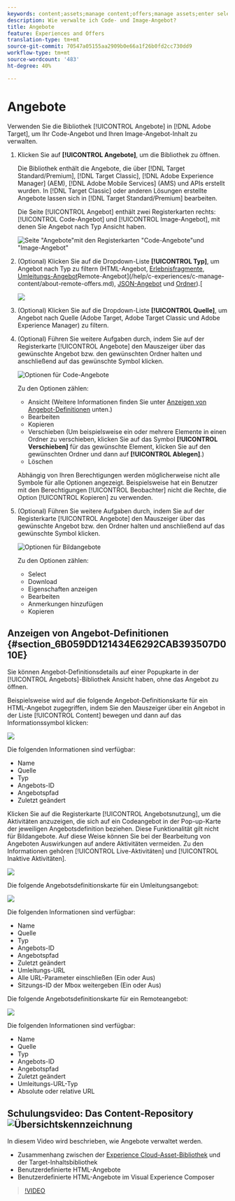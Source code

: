 ```yaml
---
keywords: content;assets;manage content;offers;manage assets;enter selection mode;selection mode
description: Wie verwalte ich Code- und Image-Angebot?
title: Angebote
feature: Experiences and Offers
translation-type: tm+mt
source-git-commit: 70547a05155aa2909b0e66a1f26b0fd2cc730dd9
workflow-type: tm+mt
source-wordcount: '483'
ht-degree: 40%

---
```



# Angebote

Verwenden Sie die Bibliothek [!UICONTROL Angebote] in [!DNL Adobe Target], um Ihr Code-Angebot und Ihren Image-Angebot-Inhalt zu verwalten.

1. Klicken Sie auf **[!UICONTROL Angebote]**, um die Bibliothek zu öffnen.

   Die Bibliothek enthält die Angebote, die über [!DNL Target Standard/Premium], [!DNL Target Classic], [!DNL Adobe Experience Manager] (AEM), [!DNL Adobe Mobile Services] (AMS) und APIs erstellt wurden. In [!DNL Target Classic] oder anderen Lösungen erstellte Angebote lassen sich in [!DNL Target Standard/Premium] bearbeiten.

   Die Seite [!UICONTROL Angebot] enthält zwei Registerkarten rechts: [!UICONTROL Code-Angebot] und [!UICONTROL Image-Angebot], mit denen Sie Angebot nach Typ Ansicht haben.

   ![Seite &quot;Angebote&quot;mit den Registerkarten &quot;Code-Angebote&quot;und &quot;Image-Angebot&quot;](/help/c-experiences/c-manage-content/assets/offers-page.png)

1. (Optional) Klicken Sie auf die Dropdown-Liste **[!UICONTROL Typ]**, um Angebot nach Typ zu filtern (HTML-Angebot, [Erlebnisfragmente](/help/c-experiences/c-manage-content/aem-experience-fragments.md), [Umleitungs-Angebot](/help/c-experiences/c-manage-content/offer-redirect.md)Remote-Angebot](/help/c-experiences/c-manage-content/about-remote-offers.md), [JSON-Angebot](/help/c-experiences/c-manage-content/create-json-offer.md) und [ Ordner](/help/c-experiences/c-manage-content/create-content-folder.md)).[

   ![](assets/offers_filter.png)

1. (Optional) Klicken Sie auf die Dropdown-Liste **[!UICONTROL Quelle]**, um Angebot nach Quelle (Adobe Target, Adobe Target Classic und Adobe Experience Manager) zu filtern.

1. (Optional) Führen Sie weitere Aufgaben durch, indem Sie auf der Registerkarte [!UICONTROL Angebote] den Mauszeiger über das gewünschte Angebot bzw. den gewünschten Ordner halten und anschließend auf das gewünschte Symbol klicken.

   ![Optionen für Code-Angebote](assets/offer-picker-large.png)

   Zu den Optionen zählen:

   * Ansicht (Weitere Informationen finden Sie unter [Anzeigen von Angebot-Definitionen](#section_6B059DD121434E6292CAB393507D010E) unten.)
   * Bearbeiten 
   * Kopieren 
   * Verschieben (Um beispielsweise ein oder mehrere Elemente in einen Ordner zu verschieben, klicken Sie auf das Symbol **[!UICONTROL Verschieben]** für das gewünschte Element, klicken Sie auf den gewünschten Ordner und dann auf **[!UICONTROL Ablegen]**.)
   * Löschen

   Abhängig von Ihren Berechtigungen werden möglicherweise nicht alle Symbole für alle Optionen angezeigt. Beispielsweise hat ein Benutzer mit den Berechtigungen [!UICONTROL Beobachter] nicht die Rechte, die Option [!UICONTROL Kopieren] zu verwenden.

1. (Optional) Führen Sie weitere Aufgaben durch, indem Sie auf der Registerkarte [!UICONTROL Angebote] den Mauszeiger über das gewünschte Angebot bzw. den Ordner halten und anschließend auf das gewünschte Symbol klicken.

   ![Optionen für Bildangebote](/help/c-experiences/c-manage-content/assets/image-offers-icons.png)

   Zu den Optionen zählen:

   * Select
   * Download 
   * Eigenschaften anzeigen
   * Bearbeiten 
   * Anmerkungen hinzufügen
   * Kopieren 

## Anzeigen von Angebot-Definitionen {#section_6B059DD121434E6292CAB393507D010E}

Sie können Angebot-Definitionsdetails auf einer Popupkarte in der [!UICONTROL Angebots]-Bibliothek Ansicht haben, ohne das Angebot zu öffnen.

Beispielsweise wird auf die folgende Angebot-Definitionskarte für ein HTML-Angebot zugegriffen, indem Sie den Mauszeiger über ein Angebot in der Liste [!UICONTROL Content] bewegen und dann auf das Informationssymbol klicken:

![](assets/offer-card-html.png)

Die folgenden Informationen sind verfügbar:

* Name
* Quelle
* Typ
* Angebots-ID
* Angebotspfad
* Zuletzt geändert

Klicken Sie auf die Registerkarte [!UICONTROL Angebotsnutzung], um die Aktivitäten anzuzeigen, die sich auf ein Codeangebot in der Pop-up-Karte der jeweiligen Angebotsdefinition beziehen. Diese Funktionalität gilt nicht für Bildangebote. Auf diese Weise können Sie bei der Bearbeitung von Angeboten Auswirkungen auf andere Aktivitäten vermeiden. Zu den Informationen gehören [!UICONTROL Live-Aktivitäten] und [!UICONTROL Inaktive Aktivitäten].

![](assets/offer-card-usage.png)

Die folgende Angebotsdefinitionskarte für ein Umleitungsangebot:

![](assets/offer-card-redirect.png)

Die folgenden Informationen sind verfügbar:

* Name
* Quelle
* Typ
* Angebots-ID
* Angebotspfad
* Zuletzt geändert
* Umleitungs-URL
* Alle URL-Parameter einschließen (Ein oder Aus)
* Sitzungs-ID der Mbox weitergeben (Ein oder Aus)

Die folgende Angebotsdefinitionskarte für ein Remoteangebot:

![](assets/offer-card-remote.png)

Die folgenden Informationen sind verfügbar:

* Name
* Quelle
* Typ
* Angebots-ID
* Angebotspfad
* Zuletzt geändert
* Umleitungs-URL-Typ
* Absolute oder relative URL

## Schulungsvideo: Das Content-Repository  ![Übersichtskennzeichnung](/help/assets/overview.png)

In diesem Video wird beschrieben, wie Angebote verwaltet werden.

* Zusammenhang zwischen der [Experience Cloud-Asset-Bibliothek](https://experienceleague.adobe.com/docs/core-services/interface/assets/creative-cloud.html) und der Target-Inhaltsbibliothek
* Benutzerdefinierte HTML-Angebote
* Benutzerdefinierte HTML-Angebote im Visual Experience Composer

>[!VIDEO](https://video.tv.adobe.com/v/17387)